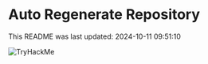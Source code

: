 # Auto Regenerate Repository

This README was last updated: 2024-10-11 09:51:10

 ![TryHackMe](https://tryhackme.com/badge/533634)